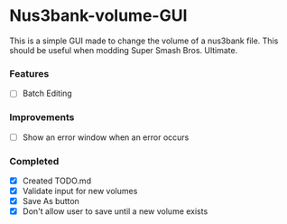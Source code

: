 # Nus3bank-volume-GUI
This is a simple GUI made to change the volume of a nus3bank file. This should be useful when modding Super Smash Bros. Ultimate.

### Features
- [ ] Batch Editing

### Improvements
- [ ] Show an error window when an error occurs

### Completed
- [x] Created TODO.md
- [x] Validate input for new volumes
- [x] Save As button
- [x] Don't allow user to save until a new volume exists